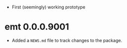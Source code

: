 * First (seemingly) working prototype

# emt 0.0.0.9001

* Added a `NEWS.md` file to track changes to the package.
